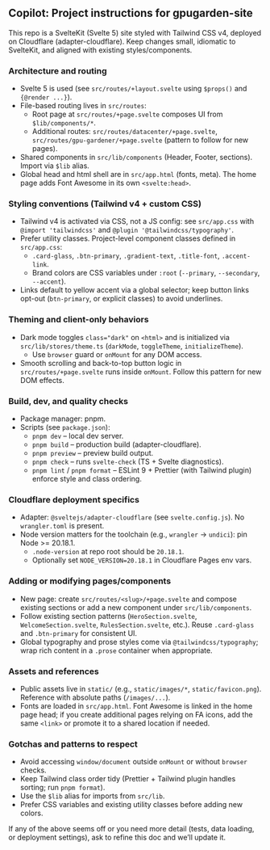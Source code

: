 ## Copilot: Project instructions for gpugarden-site

This repo is a SvelteKit (Svelte 5) site styled with Tailwind CSS v4, deployed on Cloudflare (adapter-cloudflare). Keep changes small, idiomatic to SvelteKit, and aligned with existing styles/components.

### Architecture and routing

- Svelte 5 is used (see `src/routes/+layout.svelte` using `$props()` and `{@render ...}`).
- File-based routing lives in `src/routes`:
  - Root page at `src/routes/+page.svelte` composes UI from `$lib/components/*`.
  - Additional routes: `src/routes/datacenter/+page.svelte`, `src/routes/gpu-gardener/+page.svelte` (pattern to follow for new pages).
- Shared components in `src/lib/components` (Header, Footer, sections). Import via `$lib` alias.
- Global head and html shell are in `src/app.html` (fonts, meta). The home page adds Font Awesome in its own `<svelte:head>`.

### Styling conventions (Tailwind v4 + custom CSS)

- Tailwind v4 is activated via CSS, not a JS config: see `src/app.css` with `@import 'tailwindcss'` and `@plugin '@tailwindcss/typography'`.
- Prefer utility classes. Project-level component classes defined in `src/app.css`:
  - `.card-glass`, `.btn-primary`, `.gradient-text`, `.title-font`, `.accent-link`.
  - Brand colors are CSS variables under `:root` (`--primary`, `--secondary`, `--accent`).
- Links default to yellow accent via a global selector; keep button links opt-out (`btn-primary`, or explicit classes) to avoid underlines.

### Theming and client-only behaviors

- Dark mode toggles `class="dark"` on `<html>` and is initialized via `src/lib/stores/theme.ts` (`darkMode`, `toggleTheme`, `initializeTheme`).
  - Use `browser` guard or `onMount` for any DOM access.
- Smooth scrolling and back-to-top button logic in `src/routes/+page.svelte` runs inside `onMount`. Follow this pattern for new DOM effects.

### Build, dev, and quality checks

- Package manager: pnpm.
- Scripts (see `package.json`):
  - `pnpm dev` – local dev server.
  - `pnpm build` – production build (adapter-cloudflare).
  - `pnpm preview` – preview build output.
  - `pnpm check` – runs `svelte-check` (TS + Svelte diagnostics).
  - `pnpm lint` / `pnpm format` – ESLint 9 + Prettier (with Tailwind plugin) enforce style and class ordering.

### Cloudflare deployment specifics

- Adapter: `@sveltejs/adapter-cloudflare` (see `svelte.config.js`). No `wrangler.toml` is present.
- Node version matters for the toolchain (e.g., `wrangler` → `undici`): pin Node >= 20.18.1.
  - `.node-version` at repo root should be `20.18.1`.
  - Optionally set `NODE_VERSION=20.18.1` in Cloudflare Pages env vars.

### Adding or modifying pages/components

- New page: create `src/routes/<slug>/+page.svelte` and compose existing sections or add a new component under `src/lib/components`.
- Follow existing section patterns (`HeroSection.svelte`, `WelcomeSection.svelte`, `RulesSection.svelte`, etc.). Reuse `.card-glass` and `.btn-primary` for consistent UI.
- Global typography and prose styles come via `@tailwindcss/typography`; wrap rich content in a `.prose` container when appropriate.

### Assets and references

- Public assets live in `static/` (e.g., `static/images/*`, `static/favicon.png`). Reference with absolute paths (`/images/...`).
- Fonts are loaded in `src/app.html`. Font Awesome is linked in the home page head; if you create additional pages relying on FA icons, add the same `<link>` or promote it to a shared location if needed.

### Gotchas and patterns to respect

- Avoid accessing `window/document` outside `onMount` or without `browser` checks.
- Keep Tailwind class order tidy (Prettier + Tailwind plugin handles sorting; run `pnpm format`).
- Use the `$lib` alias for imports from `src/lib`.
- Prefer CSS variables and existing utility classes before adding new colors.

If any of the above seems off or you need more detail (tests, data loading, or deployment settings), ask to refine this doc and we’ll update it.
